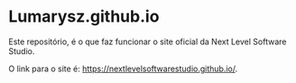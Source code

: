 # Lumarysz.github.io
Este repositório, é o que faz funcionar o site oficial da Next Level Software Studio.

O link para o site é: https://nextlevelsoftwarestudio.github.io/.
